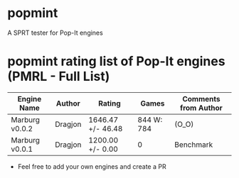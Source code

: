 # popmint
 A SPRT tester for Pop-It engines
# popmint rating list of Pop-It engines (PMRL - Full List)
| Engine Name        | Author              | Rating              | Games          | Comments from Author        |
|--------------------|---------------------|---------------------|----------------|-----------------------------|
| Marburg v0.0.2     | Dragjon             | 1646.47 +/- 46.48   | 844  W: 784    | (O_O)                       |
| Marburg v0.0.1     | Dragjon             | 1200.00 +/- 0.00    | 0              | Benchmark                   |
* Feel free to add your own engines and create a PR
